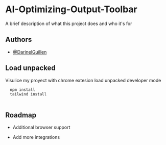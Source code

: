 
# AI-Optimizing-Output-Toolbar
A brief description of what this project does and who it's for


## Authors

- [@DarinelGuillen](https://www.github.com/DarinelGuillen)


## Load unpacked
Visulice my proyect with  chrome extesion load unpacked developer mode

```bash
  npm install
  tailwind install
  
```
    
## Roadmap

- Additional browser support

- Add more integrations

